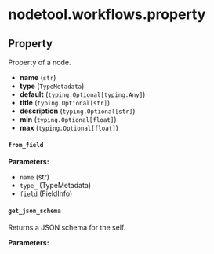 # nodetool.workflows.property

## Property

Property of a node.

- **name** (`str`)
- **type** (`TypeMetadata`)
- **default** (`typing.Optional[typing.Any]`)
- **title** (`typing.Optional[str]`)
- **description** (`typing.Optional[str]`)
- **min** (`typing.Optional[float]`)
- **max** (`typing.Optional[float]`)

#### `from_field`

**Parameters:**

- `name` (str)
- `type_` (TypeMetadata)
- `field` (FieldInfo)

#### `get_json_schema`

Returns a JSON schema for the self.

**Parameters:**


